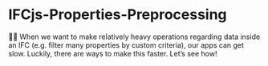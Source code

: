 # IFCjs-Properties-Preprocessing
🥱🤕 When we want to make relatively heavy operations regarding data inside an IFC (e.g. filter many properties by custom criteria), our apps can get slow. Luckily, there are ways to make this faster. Let’s see how!
